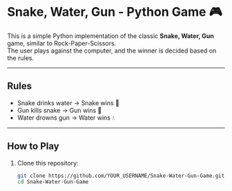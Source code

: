 
# Snake, Water, Gun - Python Game 🎮

This is a simple Python implementation of the classic **Snake, Water, Gun** game, similar to Rock-Paper-Scissors.  
The user plays against the computer, and the winner is decided based on the rules.

---

## Rules
- Snake drinks water → Snake wins 🐍
- Gun kills snake → Gun wins 🔫
- Water drowns gun → Water wins 💧

---

## How to Play
1. Clone this repository:
   ```bash
   git clone https://github.com/YOUR_USERNAME/Snake-Water-Gun-Game.git
   cd Snake-Water-Gun-Game
